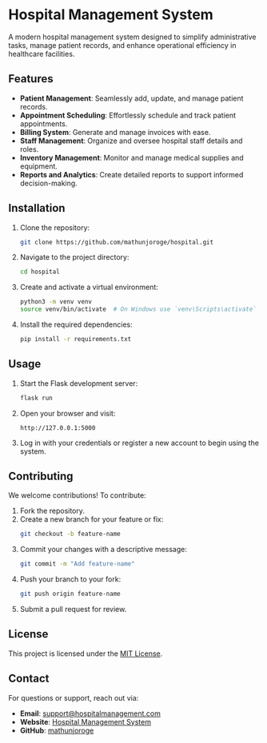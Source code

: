 # Hospital Management System

A modern hospital management system designed to simplify administrative tasks, manage patient records, and enhance operational efficiency in healthcare facilities.

## Features

- **Patient Management**: Seamlessly add, update, and manage patient records.
- **Appointment Scheduling**: Effortlessly schedule and track patient appointments.
- **Billing System**: Generate and manage invoices with ease.
- **Staff Management**: Organize and oversee hospital staff details and roles.
- **Inventory Management**: Monitor and manage medical supplies and equipment.
- **Reports and Analytics**: Create detailed reports to support informed decision-making.

## Installation

1. Clone the repository:
    ```bash
    git clone https://github.com/mathunjoroge/hospital.git
    ```
2. Navigate to the project directory:
    ```bash
    cd hospital
    ```
3. Create and activate a virtual environment:
    ```bash
    python3 -m venv venv
    source venv/bin/activate  # On Windows use `venv\Scripts\activate`
    ```
4. Install the required dependencies:
    ```bash
    pip install -r requirements.txt
    ```

## Usage

1. Start the Flask development server:
    ```bash
    flask run
    ```
2. Open your browser and visit:
    ```
    http://127.0.0.1:5000
    ```
3. Log in with your credentials or register a new account to begin using the system.

## Contributing

We welcome contributions! To contribute:
1. Fork the repository.
2. Create a new branch for your feature or fix:
    ```bash
    git checkout -b feature-name
    ```
3. Commit your changes with a descriptive message:
    ```bash
    git commit -m "Add feature-name"
    ```
4. Push your branch to your fork:
    ```bash
    git push origin feature-name
    ```
5. Submit a pull request for review.

## License

This project is licensed under the [MIT License](LICENSE).

## Contact

For questions or support, reach out via:
- **Email**: support@hospitalmanagement.com
- **Website**: [Hospital Management System](https://hospitalmanagement.com)
- **GitHub**: [mathunjoroge](https://github.com/mathunjoroge)